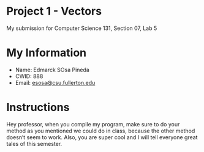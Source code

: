 # Project 1 - Vectors
My submission for Computer Science 131, Section 07, Lab 5
# My Information
* Name: Edmarck SOsa Pineda
* CWID: 888
* Email: esosa@csu.fullerton.edu
# Instructions
Hey professor, when you compile my program, make sure to do your method as you mentioned
we could do in class, because the other method doesn’t seem to work.
Also, you are super cool and I will tell everyone great tales of this semester.